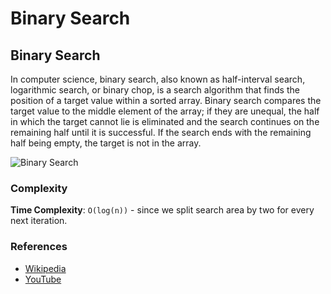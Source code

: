 # Binary Search



## Binary Search

In computer science, binary search, also known as half-interval search, logarithmic search, or binary chop, is a search algorithm that finds the position of a target value within a sorted array. Binary search compares the target value to the middle element of the array; if they are unequal, the half in which the target cannot lie is eliminated and the search continues on the remaining half until it is successful. If the search ends with the remaining half being empty, the target is not in the array.

![Binary Search](https://upload.wikimedia.org/wikipedia/commons/8/83/Binary\_Search\_Depiction.svg)

### Complexity

**Time Complexity**: `O(log(n))` - since we split search area by two for every next iteration.

### References

* [Wikipedia](https://en.wikipedia.org/wiki/Binary\_search\_algorithm)
* [YouTube](https://www.youtube.com/watch?v=P3YID7liBug\&index=29\&list=PLLXdhg\_r2hKA7DPDsunoDZ-Z769jWn4R8)
